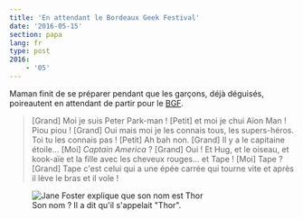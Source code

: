 ```yaml
---
title: 'En attendant le Bordeaux Geek Festival'
date: '2016-05-15'
section: papa
lang: fr
type: post
2016:
    - '05'
---
```


Maman finit de se préparer pendant que les garçons, déjà déguisés, poireautent en attendant de partir pour le [<abbr title="Bordeaux Geek Festival">BGF</abbr>](http://geek-festival.fr/).

<!-- more -->

> [Grand] Moi je suis Peter Park-man !
> [Petit] et moi je chui Aïon Man ! Piou piou !
> [Grand] Oui mais moi je les connais tous, les supers-héros. Toi tu les connais pas !
> [Petit] Ah bah non.
> [Grand] Il y a le capitaine étoile…
> [Moi] <i lang="en">Captain America</i> ?
> [Grand] Oui ! Et Hug, et le oiseau, et kook-aïe et la fille avec les cheveux rouges… et Tape !
> [Moi] Tape ?
> [Grand] Tape c'est celui qui a une épée carrée qui tourne vite et après il lève le bras et il vole !

<figure>
  <img src="/assets/images/papa/2016-05-15/1.gif" alt="Jane Foster explique que son nom est Thor" />
  <figcaption>Son nom ? Il a dit qu'il s'appelait "Thor".</figcaption>
</figure>

